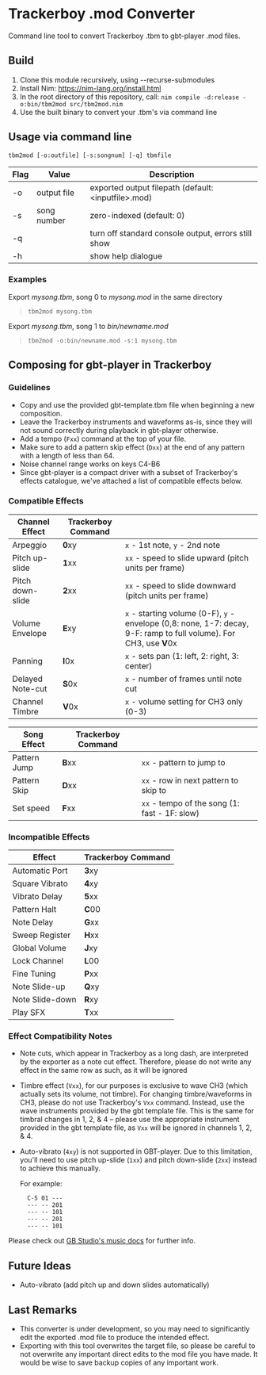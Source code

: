 # Trackerboy .mod Converter

Command line tool to convert Trackerboy .tbm to gbt-player .mod files.

## Build
1. Clone this module recursively, using --recurse-submodules
2. Install Nim: https://nim-lang.org/install.html
3. In the root directory of this repository, call:
    `nim compile -d:release -o:bin/tbm2mod src/tbm2mod.nim`
4. Use the built binary to convert your .tbm's via command line

## Usage via command line
`tbm2mod [-o:outfile] [-s:songnum] [-q] tbmfile`

| Flag | Value       | Description |
|------|-------------|-------------|
| -o   | output file | exported output filepath (default: \<inputfile\>.mod) |
| -s   | song number | zero-indexed (default: 0)
| -q   |             | turn off standard console output, errors still show 
| -h   |             | show help dialogue |

### Examples

Export *mysong.tbm*, song 0 to *mysong.mod* in the same directory

> `tbm2mod mysong.tbm`

Export *mysong.tbm*, song 1 to *bin/newname.mod*

> `tbm2mod -o:bin/newname.mod -s:1 mysong.tbm`


## Composing for gbt-player in Trackerboy

### Guidelines
- Copy and use the provided gbt-template.tbm file when beginning a new composition.
- Leave the Trackerboy instruments and waveforms as-is, since they will not sound correctly during playback in gbt-player otherwise.
- Add a tempo (`Fxx`) command at the top of your file.
- Make sure to add a pattern skip effect (`Dxx`) at the end of any pattern with a length of less than 64.
- Noise channel range works on keys C4-B6
- Since gbt-player is a compact driver with a subset of Trackerboy's effects catalogue, we've attached a list of compatible effects below.

### Compatible Effects
| Channel Effect  | Trackerboy Command | |
| --------------- | ------- | ------- |
| Arpeggio        | **0**xy | `x` - 1st note, `y` - 2nd note |
| Pitch up-slide  | **1**xx | `xx` - speed to slide upward (pitch units per frame)
| Pitch down-slide| **2**xx | `xx` - speed to slide downward (pitch units per frame)
| Volume Envelope | **E**xy | `x` - starting volume (0-F), `y` - envelope (0,8: none, 1-7: decay, 9-F: ramp to full volume). For CH3, use **V**0x |
| Panning         | **I**0x | `x` - sets pan (1: left, 2: right, 3: center)
| Delayed Note-cut| **S**0x | `x` - number of frames until note cut
| Channel Timbre  | **V**0x | `x` - volume setting for CH3 only (0-3)

| Song Effect     | Trackerboy Command | |
| --------------- | ------- | ------- |
| Pattern Jump    | **B**xx | `xx` - pattern to jump to
| Pattern Skip    | **D**xx | `xx` - row in next pattern to skip to
| Set speed       | **F**xx | `xx` - tempo of the song (1: fast - 1F: slow)


### Incompatible Effects
| Effect  | Trackerboy Command |
| --------------- | ------- |
| Automatic Port  | **3**xy |
| Square Vibrato  | **4**xy |
| Vibrato Delay   | **5**xx |
| Pattern Halt    | **C**00 |
| Note Delay      | **G**xx |
| Sweep Register  | **H**xx |
| Global Volume   | **J**xy |
| Lock Channel    | **L**00 |
| Fine Tuning     | **P**xx |
| Note Slide-up   | **Q**xy |
| Note Slide-down | **R**xy |
| Play SFX        | **T**xx |

### Effect Compatibility Notes
- Note cuts, which appear in Trackerboy as a long dash, are interpreted by the exporter as a note cut effect. Therefore, please do not write any effect in the same row as such, as it will be ignored

- Timbre effect (`Vxx`), for our purposes is exclusive to wave CH3 (which actually sets its volume, not timbre). For changing timbre/waveforms in CH3, please do not use Trackerboy's `Vxx` command. Instead, use the wave instruments provided by the gbt template file. This is the same for timbral changes in 1, 2, & 4 – please use the appropriate instrument provided in the gbt template file, as `Vxx` will be ignored in channels 1, 2, & 4.


- Auto-vibrato (`4xy`) is not supported in GBT-player. Due to this limitation, you'll need to use pitch up-slide (`1xx`) and pitch down-slide (`2xx`) instead to achieve this manually.

    For example:

        C-5 01 ---
        --- -- 201
        --- -- 101
        --- -- 201
        --- -- 101

Please check out [GB Studio's music docs](https://www.gbstudio.dev/docs/assets/music/music-gbt) for further info.

## Future Ideas
- Auto-vibrato (add pitch up and down slides automatically)

## Last Remarks
- This converter is under development, so you may need to significantly edit the exported .mod file to produce the intended effect.
- Exporting with this tool overwrites the target file, so please be careful to not overwrite any important direct edits to the mod file you have made. It would be wise to save backup copies of any important work.
